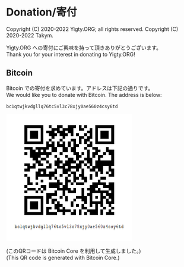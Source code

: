 # Donation/寄付
Copyright (C) 2020-2022 Yigty.ORG; all rights reserved.
Copyright (C) 2020-2022 Takym.

Yigty.ORG への寄付にご興味を持って頂きありがとうございます。<br />
Thank you for your interest in donating to Yigty.ORG!

## Bitcoin
Bitcoin での寄付を求めています。アドレスは下記の通りです。<br />
We would like you to donate with Bitcoin. The address is below:

```
bc1qtwjkvdgllq76tc5vl3c78xjy0ae560z4csy6td
```

![](bitcoin-qrcode.png)

(このQRコードは Bitcoin Core を利用して生成しました。) <br />
(This QR code is generated with Bitcoin Core.)
